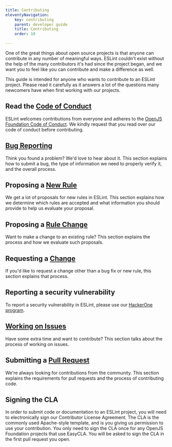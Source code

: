 ```yaml
---
title: Contributing
eleventyNavigation:
    key: contributing
    parent: developer guide
    title: Contributing
    order: 10

---
```


One of the great things about open source projects is that anyone can contribute in any number of meaningful ways. ESLint couldn't exist without the help of the many contributors it's had since the project began, and we want you to feel like you can contribute and make a difference as well.

This guide is intended for anyone who wants to contribute to an ESLint project. Please read it carefully as it answers a lot of the questions many newcomers have when first working with our projects.

## Read the [Code of Conduct](https://eslint.org/conduct)

ESLint welcomes contributions from everyone and adheres to the [OpenJS Foundation Code of Conduct](https://eslint.org/conduct). We kindly request that you read over our code of conduct before contributing.

## [Bug Reporting](report-bug)

Think you found a problem? We'd love to hear about it. This section explains how to submit a bug, the type of information we need to properly verify it, and the overall process.

## Proposing a [New Rule](propose-new-rule)

We get a lot of proposals for new rules in ESLint. This section explains how we determine which rules are accepted and what information you should provide to help us evaluate your proposal.

## Proposing a [Rule Change](propose-rule-change)

Want to make a change to an existing rule? This section explains the process and how we evaluate such proposals.

## Requesting a [Change](request-change)

If you'd like to request a change other than a bug fix or new rule, this section explains that process.

## Reporting a security vulnerability

To report a security vulnerability in ESLint, please use our [HackerOne program](https://hackerone.com/eslint).

## [Working on Issues](work-on-issue)

Have some extra time and want to contribute? This section talks about the process of working on issues.

## Submitting a [Pull Request](pull-requests)

We're always looking for contributions from the community. This section explains the requirements for pull requests and the process of contributing code.

## Signing the CLA

In order to submit code or documentation to an ESLint project, you will need to electronically sign our Contributor License Agreement. The CLA is the commonly used Apache-style template, and is you giving us permission to use your contribution. You only need to sign the CLA once for any OpenJS Foundation projects that use EasyCLA. You will be asked to sign the CLA in the first pull request you open.
